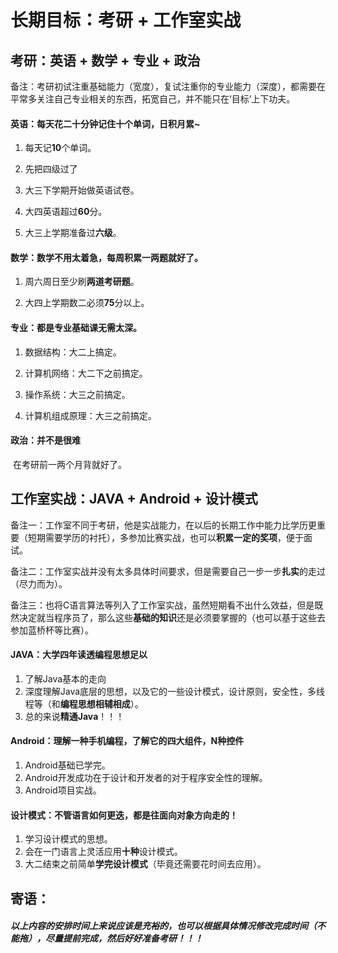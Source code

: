 # 长期目标：考研 + 工作室实战



## 考研：英语 + 数学 + 专业 + 政治

备注：考研初试注重基础能力（宽度），复试注重你的专业能力（深度），都需要在平常多关注自己专业相关的东西，拓宽自己，并不能只在‘目标’上下功夫。



#### 英语：每天花二十分钟记住十个单词，日积月累~

  1. 每天记**10**个单词。

  2. 先把四级过了

  3. 大三下学期开始做英语试卷。

  4. 大四英语超过**60**分。

  5. 大三上学期准备过**六级**。

     

#### 数学：数学不用太着急，每周积累一两题就好了。

1. 周六周日至少刷**两道考研题**。

2. 大四上学期数二必须**75**分以上。

   

#### 专业：都是专业基础课无需太深。

1. 数据结构：大二上搞定。

2. 计算机网络：大二下之前搞定。

3. 操作系统：大三之前搞定。

4. 计算机组成原理：大三之前搞定。

   

#### 政治：并不是很难

​	在考研前一两个月背就好了。



## 工作室实战：JAVA + Android + 设计模式

备注一：工作室不同于考研，他是实战能力，在以后的长期工作中能力比学历更重要（短期需要学历的衬托），多参加比赛实战，也可以**积累一定的奖项**，便于面试。

备注二：工作室实战并没有太多具体时间要求，但是需要自己一步一步**扎实**的走过（尽力而为）。

备注三：也将C语言算法等列入了工作室实战，虽然短期看不出什么效益，但是既然决定就当程序员了，那么这些**基础的知识**还是必须要掌握的（也可以基于这些去参加蓝桥杯等比赛）。



#### JAVA：大学四年读透编程思想足以

1. 了解Java基本的走向
2. 深度理解Java底层的思想，以及它的一些设计模式，设计原则，安全性，多线程等（和**编程思想相辅相成**）。
3. 总的来说**精通Java**！！！

#### Android：理解一种手机编程，了解它的四大组件，N种控件

1. Android基础已学完。
2. Android开发成功在于设计和开发者的对于程序安全性的理解。
3. Android项目实战。

#### 设计模式：不管语言如何更迭，都是往面向对象方向走的！

1. 学习设计模式的思想。
2. 会在一门语言上灵活应用**十种**设计模式。
3. 大二结束之前简单**学完设计模式**（毕竟还需要花时间去应用）。



## 寄语：

##### 	以上内容的安排时间上来说应该是充裕的，也可以根据具体情况修改完成时间（不能拖），尽量提前完成，然后好好准备考研！！！
